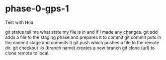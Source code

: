 phase-0-gps-1
=============

Test with Hoa

git status tell me what state my file is in and if I made any changes.
git add adds a file to the staging phase and prepares it to commit
git commit puts in the commit stage and commits it
git push which pushes a file to the remote dir.
git checkout -b (branch name) creates a new branch
git clone (url) to clone remote to local.

